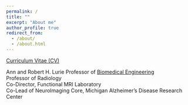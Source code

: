 ```yaml
---
permalink: /
title: ""
excerpt: "About me"
author_profile: true
redirect_from: 
  - /about/
  - /about.html
---
```


[Curriculum Vitae (CV)](https://dnollmi.github.io/files/noll_cv_24.pdf)

Ann and Robert H. Lurie Professor of [Biomedical Engineering](https://bme.umich.edu/)  
Professor of Radiology  
Co-Director, Functional MRI Laboratory  
Co-Lead of NeuroImaging Core, Michigan Alzheimer’s Disease Research Center

